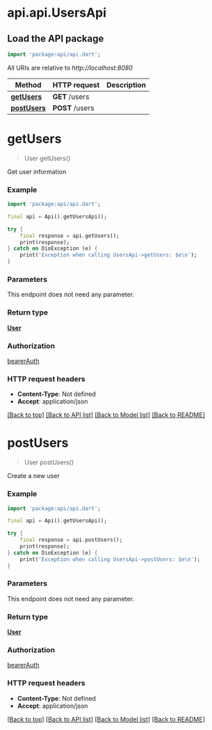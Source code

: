 # api.api.UsersApi

## Load the API package
```dart
import 'package:api/api.dart';
```

All URIs are relative to *http://localhost:8080*

Method | HTTP request | Description
------------- | ------------- | -------------
[**getUsers**](UsersApi.md#getusers) | **GET** /users | 
[**postUsers**](UsersApi.md#postusers) | **POST** /users | 


# **getUsers**
> User getUsers()



Get user information

### Example
```dart
import 'package:api/api.dart';

final api = Api().getUsersApi();

try {
    final response = api.getUsers();
    print(response);
} catch on DioException (e) {
    print('Exception when calling UsersApi->getUsers: $e\n');
}
```

### Parameters
This endpoint does not need any parameter.

### Return type

[**User**](User.md)

### Authorization

[bearerAuth](../README.md#bearerAuth)

### HTTP request headers

 - **Content-Type**: Not defined
 - **Accept**: application/json

[[Back to top]](#) [[Back to API list]](../README.md#documentation-for-api-endpoints) [[Back to Model list]](../README.md#documentation-for-models) [[Back to README]](../README.md)

# **postUsers**
> User postUsers()



Create a new user

### Example
```dart
import 'package:api/api.dart';

final api = Api().getUsersApi();

try {
    final response = api.postUsers();
    print(response);
} catch on DioException (e) {
    print('Exception when calling UsersApi->postUsers: $e\n');
}
```

### Parameters
This endpoint does not need any parameter.

### Return type

[**User**](User.md)

### Authorization

[bearerAuth](../README.md#bearerAuth)

### HTTP request headers

 - **Content-Type**: Not defined
 - **Accept**: application/json

[[Back to top]](#) [[Back to API list]](../README.md#documentation-for-api-endpoints) [[Back to Model list]](../README.md#documentation-for-models) [[Back to README]](../README.md)

